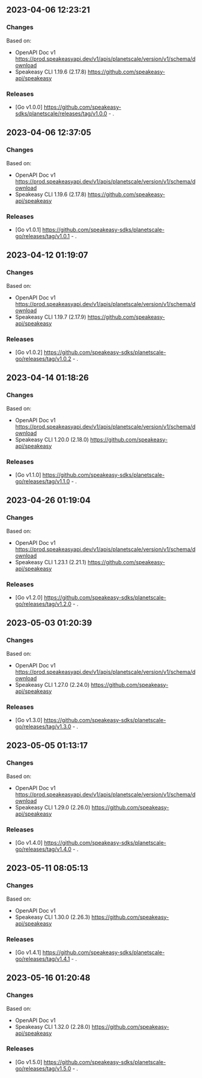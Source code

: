 

## 2023-04-06 12:23:21
### Changes
Based on:
- OpenAPI Doc v1 https://prod.speakeasyapi.dev/v1/apis/planetscale/version/v1/schema/download
- Speakeasy CLI 1.19.6 (2.17.8) https://github.com/speakeasy-api/speakeasy
### Releases
- [Go v1.0.0] https://github.com/speakeasy-sdks/planetscale/releases/tag/v1.0.0 - .

## 2023-04-06 12:37:05
### Changes
Based on:
- OpenAPI Doc v1 https://prod.speakeasyapi.dev/v1/apis/planetscale/version/v1/schema/download
- Speakeasy CLI 1.19.6 (2.17.8) https://github.com/speakeasy-api/speakeasy
### Releases
- [Go v1.0.1] https://github.com/speakeasy-sdks/planetscale-go/releases/tag/v1.0.1 - .

## 2023-04-12 01:19:07
### Changes
Based on:
- OpenAPI Doc v1 https://prod.speakeasyapi.dev/v1/apis/planetscale/version/v1/schema/download
- Speakeasy CLI 1.19.7 (2.17.9) https://github.com/speakeasy-api/speakeasy
### Releases
- [Go v1.0.2] https://github.com/speakeasy-sdks/planetscale-go/releases/tag/v1.0.2 - .

## 2023-04-14 01:18:26
### Changes
Based on:
- OpenAPI Doc v1 https://prod.speakeasyapi.dev/v1/apis/planetscale/version/v1/schema/download
- Speakeasy CLI 1.20.0 (2.18.0) https://github.com/speakeasy-api/speakeasy
### Releases
- [Go v1.1.0] https://github.com/speakeasy-sdks/planetscale-go/releases/tag/v1.1.0 - .

## 2023-04-26 01:19:04
### Changes
Based on:
- OpenAPI Doc v1 https://prod.speakeasyapi.dev/v1/apis/planetscale/version/v1/schema/download
- Speakeasy CLI 1.23.1 (2.21.1) https://github.com/speakeasy-api/speakeasy
### Releases
- [Go v1.2.0] https://github.com/speakeasy-sdks/planetscale-go/releases/tag/v1.2.0 - .

## 2023-05-03 01:20:39
### Changes
Based on:
- OpenAPI Doc v1 https://prod.speakeasyapi.dev/v1/apis/planetscale/version/v1/schema/download
- Speakeasy CLI 1.27.0 (2.24.0) https://github.com/speakeasy-api/speakeasy
### Releases
- [Go v1.3.0] https://github.com/speakeasy-sdks/planetscale-go/releases/tag/v1.3.0 - .

## 2023-05-05 01:13:17
### Changes
Based on:
- OpenAPI Doc v1 https://prod.speakeasyapi.dev/v1/apis/planetscale/version/v1/schema/download
- Speakeasy CLI 1.29.0 (2.26.0) https://github.com/speakeasy-api/speakeasy
### Releases
- [Go v1.4.0] https://github.com/speakeasy-sdks/planetscale-go/releases/tag/v1.4.0 - .

## 2023-05-11 08:05:13
### Changes
Based on:
- OpenAPI Doc v1 
- Speakeasy CLI 1.30.0 (2.26.3) https://github.com/speakeasy-api/speakeasy
### Releases
- [Go v1.4.1] https://github.com/speakeasy-sdks/planetscale-go/releases/tag/v1.4.1 - .

## 2023-05-16 01:20:48
### Changes
Based on:
- OpenAPI Doc v1 
- Speakeasy CLI 1.32.0 (2.28.0) https://github.com/speakeasy-api/speakeasy
### Releases
- [Go v1.5.0] https://github.com/speakeasy-sdks/planetscale-go/releases/tag/v1.5.0 - .